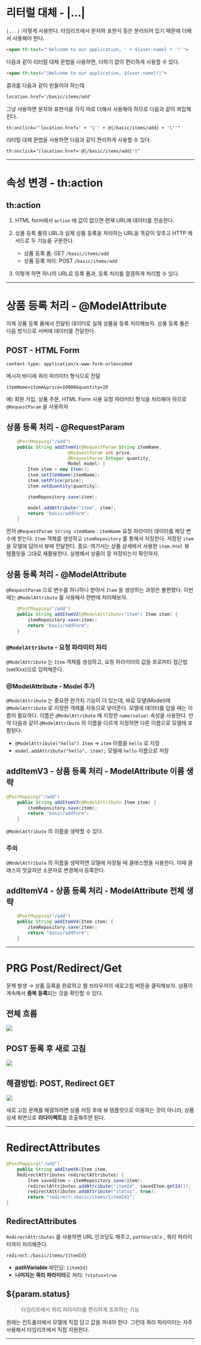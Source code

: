 # 리터럴 대체 - |...|
`|...|` :이렇게 사용한다.
타임리프에서 문자와 표현식 등은 분리되어 있기 때문에 더해서 사용해야 한다.
```html
<span th:text="'Welcome to our application, ' + ${user.name} + '!'">
 ```
다음과 같이 리터럴 대체 문법을 사용하면, 더하기 없이 편리하게 사용할 수 있다. 
```html
<span th:text="|Welcome to our application, ${user.name}!|">
```
결과를 다음과 같이 만들어야 하는데
```html
location.href='/basic/items/add'
```
그냥 사용하면 문자와 표현식을 각각 따로 더해서 사용해야 하므로 다음과 같이 복잡해진다.
```html
th:onclick="'location.href=' + '\'' + @{/basic/items/add} + '\''"
```
리터럴 대체 문법을 사용하면 다음과 같이 편리하게 사용할 수 있다. 
```html
th:onclick="|location.href='@{/basic/items/add}'|"
```

---
# 속성 변경 - th:action 
## th:action
1. HTML form에서 `action` 에 값이 없으면 현재 URL에 데이터를 전송한다.
2. 상품 등록 폼의 URL과 실제 상품 등록을 처리하는 URL을 똑같이 맞추고 HTTP 메서드로 두 기능을 구분한다.
   - 상품 등록 폼: GET `/basic/items/add`
   - 상품 등록 처리: POST `/basic/items/add`

3. 이렇게 하면 하나의 URL로 등록 폼과, 등록 처리를 깔끔하게 처리할 수 있다.

---
# 상품 등록 처리 - @ModelAttribute
이제 상품 등록 폼에서 전달된 데이터로 실제 상품을 등록 처리해보자. 상품 등록 폼은 다음 방식으로 서버에 데이터를 전달한다.
## POST - HTML Form
	content-type: application/x-www-form-urlencoded
메시지 바디에 쿼리 파리미터 형식으로 전달

	itemName=itemA&price=10000&quantity=10 
예) 회원 가입, 상품 주문, HTML Form 사용
요청 파라미터 형식을 처리해야 하므로 `@RequestParam` 을 사용하자 

## 상품 등록 처리 - @RequestParam
  
```java
	@PostMapping("/add")
    public String addItemV1(@RequestParam String itemName,
                       @RequestParam int price,
                       @RequestParam Integer quantity,
                       Model model) {
        Item item = new Item();
        item.setItemName(itemName);
        item.setPrice(price);
        item.setQuantity(quantity);

        itemRepository.save(item);

        model.addAttribute("item", item);
        return "basic/addForm";
    }

```
먼저 `@RequestParam String itemName` : `itemName` 요청 파라미터 데이터를 해당 변수에 받는다. 
`Item` 객체를 생성하고 `itemRepository` 를 통해서 저장한다.
저장된 `item` 을 모델에 담아서 뷰에 전달한다.
중요: 여기서는 상품 상세에서 사용한 `item.html` 뷰 템플릿을 그대로 재활용한다. 실행해서 상품이 잘 저장되는지 확인하자.

## 상품 등록 처리 - @ModelAttribute
`@RequestParam` 으로 변수를 하나하나 받아서 `Item` 을 생성하는 과정은 불편했다.
이번에는 `@ModelAttribute` 를 사용해서 한번에 처리해보자.

```java
    @PostMapping("/add")
    public String addItemV2(@ModelAttribute("item") Item item) {
        itemRepository.save(item);
        return "basic/addForm";
    }  
```
### `@ModelAttribute` - 요청 파라미터 처리
`@ModelAttribute` 는 `Item` 객체를 생성하고, 요청 파라미터의 값을 프로퍼티 접근법(setXxx)으로 입력해준다.
### @ModelAttribute - Model 추가
`@ModelAttribute` 는 중요한 한가지 기능이 더 있는데, 
바로 모델(Model)에 `@ModelAttribute` 로 지정한 객체를 자동으로 넣어준다. 
모델에 데이터를 담을 때는 이름이 필요하다. 
이름은 `@ModelAttribute` 에 지정한 `name(value)` 속성을 사용한다. 만약 다음과 같이 `@ModelAttribute` 의 이름을 다르게 지정하면 다른 이름으로 모델에 포함된다.

- `@ModelAttribute("hello") Item` → `item` 이름을 `hello` 로 지정 
- `model.addAttribute("hello", item);` 모델에 `hello` 이름으로 저장

## addItemV3 - 상품 등록 처리 - ModelAttribute 이름 생략

```java
@PostMapping("/add")
    public String addItemV3(@ModelAttribute Item item) {
        itemRepository.save(item);
        return "basic/addForm";
    }
```

`@ModelAttribute` 의 이름을 생략할 수 있다.
### 주의
`@ModelAttribute` 의 이름을 생략하면 모델에 저장될 때 클래스명을 사용한다. 이때 클래스의 첫글자만 소문자로 변경해서 등록한다.

## addItemV4 - 상품 등록 처리 - ModelAttribute 전체 생략

```java
    @PostMapping("/add")
    public String addItemV4(Item item) {
        itemRepository.save(item);
        return "basic/addForm";
    }
```

---
# PRG Post/Redirect/Get
문제 발생 → 상품 등록을 완료하고 웹 브라우저의 새로고침 버튼을 클릭해보자.
상품이 계속해서 **중복 등록**되는 것을 확인할 수 있다.

## 전체 흐름
![](https://velog.velcdn.com/images/mini_mouse_/post/52723a82-1c05-4b16-bcba-e2a675378c69/image.png)

## POST 등록 후 새로 고침
![](https://velog.velcdn.com/images/mini_mouse_/post/ccebf3f8-9090-4374-b0e0-b04485ca6c1b/image.png)

## 해결방법: POST, Redirect GET
![](https://velog.velcdn.com/images/mini_mouse_/post/e621e75a-0fa4-4a4b-b9b9-bcb7bb6672ba/image.png)

새로 고침 문제를 해결하려면 상품 저장 후에 뷰 템플릿으로 이동하는 것이 아니라, 상품 상세 화면으로 **리다이렉트**를 호출해주면 된다.

---
# RedirectAttributes
```java
@PostMapping("/add")
    public String addItemV6(Item item, 
    RedirectAttributes redirectAttributes) {
        Item savedItem = itemRepository.save(item);
        redirectAttributes.addAttribute("itemId", savedItem.getId());
        redirectAttributes.addAttribute("status", true);
        return "redirect:/basic/items/{itemId}";
}
```

## RedirectAttributes
`RedirectAttributes` 를 사용하면 URL 인코딩도 해주고, 
`pathVarible` , 쿼리 파라미터까지 처리해준다.

`redirect:/basic/items/{itemId}`
- **pathVariable** 바인딩: `{itemId}`
- **나머지는 쿼리 파라미터**로 처리: `?status=true`

## ${param.status}
>타임리프에서 쿼리 파라미터를 편리하게 조회하는 기능

원래는 컨트롤러에서 모델에 직접 담고 값을 꺼내야 한다. 그런데 쿼리 파라미터는 자주 사용해서 타임리프에서 직접 지원한다.

---
